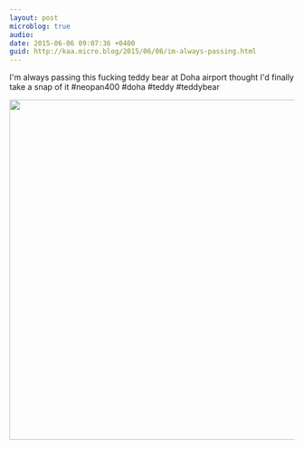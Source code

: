 ```yaml
---
layout: post
microblog: true
audio: 
date: 2015-06-06 09:07:36 +0400
guid: http://kaa.micro.blog/2015/06/06/im-always-passing.html
---
```

I'm always passing this fucking teddy bear at Doha airport thought I'd finally take a snap of it #neopan400 #doha #teddy #teddybear

<img src="https://www.kaa.bz/uploads/2018/231e9de98e.jpg" width="600" height="600" />

